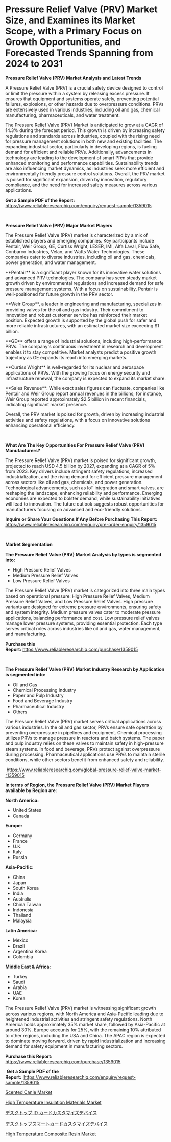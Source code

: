 <p><h1>Pressure Relief Valve (PRV) Market Size, and Examines its Market Scope, with a Primary Focus on Growth Opportunities, and Forecasted Trends Spanning from 2024 to 2031</h1></p><p><strong>Pressure Relief Valve (PRV) Market Analysis and Latest Trends</strong></p>
<p><p>A Pressure Relief Valve (PRV) is a crucial safety device designed to control or limit the pressure within a system by releasing excess pressure. It ensures that equipment and systems operate safely, preventing potential failures, explosions, or other hazards due to overpressure conditions. PRVs are extensively used in various industries, including oil and gas, chemical manufacturing, pharmaceuticals, and water treatment.</p><p>The Pressure Relief Valve (PRV) Market is anticipated to grow at a CAGR of 14.3% during the forecast period. This growth is driven by increasing safety regulations and standards across industries, coupled with the rising need for pressure management solutions in both new and existing facilities. The expanding industrial sector, particularly in developing regions, is fueling demand for efficient and reliable PRVs. Additionally, advancements in technology are leading to the development of smart PRVs that provide enhanced monitoring and performance capabilities. Sustainability trends are also influencing market dynamics, as industries seek more efficient and environmentally friendly pressure control solutions. Overall, the PRV market is poised for significant expansion, driven by innovation, regulatory compliance, and the need for increased safety measures across various applications.</p></p>
<p><strong>Get a Sample PDF of the Report:&nbsp;</strong> <a href="https://www.reliableresearchiq.com/enquiry/request-sample/1359015">https://www.reliableresearchiq.com/enquiry/request-sample/1359015</a></p>
<p>&nbsp;</p>
<p><strong>Pressure Relief Valve (PRV) Major Market Players</strong></p>
<p><p>The Pressure Relief Valve (PRV) market is characterized by a mix of established players and emerging companies. Key participants include Pentair, Weir Group, GE, Curtiss Wright, LESER, IMI, Alfa Laval, Flow Safe, Conbarco Industries, Velan, and Watts Water Technologies. These companies cater to diverse industries, including oil and gas, chemicals, power generation, and water management.</p><p>**Pentair** is a significant player known for its innovative water solutions and advanced PRV technologies. The company has seen steady market growth driven by environmental regulations and increased demand for safe pressure management systems. With a focus on sustainability, Pentair is well-positioned for future growth in the PRV sector.</p><p>**Weir Group**, a leader in engineering and manufacturing, specializes in providing valves for the oil and gas industry. Their commitment to innovation and robust customer service has reinforced their market position. Expected growth is supported by the global push for safer and more reliable infrastructures, with an estimated market size exceeding $1 billion.</p><p>**GE** offers a range of industrial solutions, including high-performance PRVs. The company's continuous investment in research and development enables it to stay competitive. Market analysts predict a positive growth trajectory as GE expands its reach into emerging markets.</p><p>**Curtiss Wright** is well-regarded for its nuclear and aerospace applications of PRVs. With the growing focus on energy security and infrastructure renewal, the company is expected to expand its market share.</p><p>**Sales Revenue**: While exact sales figures can fluctuate, companies like Pentair and Weir Group report annual revenues in the billions; for instance, Weir Group reported approximately $2.5 billion in recent financials, indicating significant market presence.</p><p>Overall, the PRV market is poised for growth, driven by increasing industrial activities and safety regulations, with a focus on innovative solutions enhancing operational efficiency.</p></p>
<p>&nbsp;</p>
<p><strong>What Are The Key Opportunities For Pressure Relief Valve (PRV) Manufacturers?</strong></p>
<p><p>The Pressure Relief Valve (PRV) market is poised for significant growth, projected to reach USD 4.5 billion by 2027, expanding at a CAGR of 5% from 2023. Key drivers include stringent safety regulations, increased industrialization, and the rising demand for efficient pressure management across sectors like oil and gas, chemicals, and power generation. Technological advancements, such as IoT integration and smart valves, are reshaping the landscape, enhancing reliability and performance. Emerging economies are expected to bolster demand, while sustainability initiatives will lead to innovation. The future outlook suggests robust opportunities for manufacturers focusing on advanced and eco-friendly solutions.</p></p>
<p><strong>Inquire or Share Your Questions If Any Before Purchasing This Report:</strong> <a href="https://www.reliableresearchiq.com/enquiry/pre-order-enquiry/1359015">https://www.reliableresearchiq.com/enquiry/pre-order-enquiry/1359015</a></p>
<p>&nbsp;</p>
<p><strong>Market Segmentation</strong></p>
<p><strong>The Pressure Relief Valve (PRV) Market Analysis by types is segmented into:</strong></p>
<p><ul><li>High Pressure Relief Valves</li><li>Medium Pressure Relief Valves</li><li>Low Pressure Relief Valves</li></ul></p>
<p><p>The Pressure Relief Valve (PRV) market is categorized into three main types based on operational pressure: High Pressure Relief Valves, Medium Pressure Relief Valves, and Low Pressure Relief Valves. High pressure variants are designed for extreme pressure environments, ensuring safety and system integrity. Medium pressure valves cater to moderate pressure applications, balancing performance and cost. Low pressure relief valves manage lower pressure systems, providing essential protection. Each type serves critical roles across industries like oil and gas, water management, and manufacturing.</p></p>
<p><strong>Purchase this Report:&nbsp;</strong><a href="https://www.reliableresearchiq.com/purchase/1359015">https://www.reliableresearchiq.com/purchase/1359015</a></p>
<p>&nbsp;</p>
<p><strong>The Pressure Relief Valve (PRV) Market Industry Research by Application is segmented into:</strong></p>
<p><ul><li>Oil and Gas</li><li>Chemical Processing Industry</li><li>Paper and Pulp Industry</li><li>Food and Beverage Industry</li><li>Pharmaceutical Industry</li><li>Others</li></ul></p>
<p><p>The Pressure Relief Valve (PRV) market serves critical applications across various industries. In the oil and gas sector, PRVs ensure safe operation by preventing overpressure in pipelines and equipment. Chemical processing utilizes PRVs to manage pressure in reactors and batch systems. The paper and pulp industry relies on these valves to maintain safety in high-pressure steam systems. In food and beverage, PRVs protect against overpressure during processing. Pharmaceutical applications use PRVs to maintain sterile conditions, while other sectors benefit from enhanced safety and reliability.</p></p>
<p><a href="https://www.reliableresearchiq.com/global-pressure-relief-valve-market-r1359015">&nbsp;https://www.reliableresearchiq.com/global-pressure-relief-valve-market-r1359015</a></p>
<p><strong>In terms of Region, the Pressure Relief Valve (PRV) Market Players available by Region are:</strong></p>
<p>
    <p> <strong> North America: </strong>
        <ul>
            <li>United States</li>
            <li>Canada</li>
        </ul>
        </p> 
    <p> <strong> Europe: </strong>
        <ul>
            <li>Germany</li>
            <li>France</li>
            <li>U.K.</li>
            <li>Italy</li>
            <li>Russia</li>
        </ul>
        </p> 
    <p> <strong> Asia-Pacific: </strong>
        <ul>
            <li>China</li>
            <li>Japan</li>
            <li>South Korea</li>
            <li>India</li>
            <li>Australia</li>
            <li>China Taiwan</li>
            <li>Indonesia</li>
            <li>Thailand</li>
            <li>Malaysia</li>
        </ul>
        </p> 
    <p> <strong> Latin America: </strong>
        <ul>
            <li>Mexico</li>
            <li>Brazil</li>
            <li>Argentina Korea</li>
            <li>Colombia</li>
        </ul>
        </p> 
    <p> <strong> Middle East & Africa: </strong>
        <ul>
            <li>Turkey</li>
            <li>Saudi</li>
            <li>Arabia</li>
            <li>UAE</li>
            <li>Korea</li>
        </ul>
    </p>
    </p>
<p><p>The Pressure Relief Valve (PRV) market is witnessing significant growth across various regions, with North America and Asia-Pacific leading due to heightened industrial activities and stringent safety regulations. North America holds approximately 35% market share, followed by Asia-Pacific at around 30%. Europe accounts for 25%, with the remaining 10% attributed to other regions, including the USA and China. The APAC region is expected to dominate moving forward, driven by rapid industrialization and increasing demand for safety equipment in manufacturing sectors.</p></p>
<p><strong>Purchase this Report: </strong><a href="https://www.reliableresearchiq.com/purchase/1359015">https://www.reliableresearchiq.com/purchase/1359015</a></p>
<p>&nbsp;<strong>Get a Sample PDF of the Report:&nbsp;&nbsp;</strong><a href="https://www.reliableresearchiq.com/enquiry/request-sample/1359015">https://www.reliableresearchiq.com/enquiry/request-sample/1359015</a></p>
<p><strong></strong></p>
<p><p><a href="https://www.linkedin.com/pulse/global-scented-canle-market-trends-insights-growth-opportunities-gqaoe?trackingId=DjsHJRmYQpiXGujcHy3Htg%3D%3D">Scented Canle Market</a></p><p><a href="https://issuu.com/reportprime-2/docs/high-temperature-insulation-materia_31959ceb9ba9d4">High Temperature Insulation Materials Market</a></p><p><a href="https://medium.com/@winonawolff1921/desktop-id-card-personalization-devices-5ec665faacc3">デスクトップ ID カードカスタマイズデバイス</a></p><p><a href="https://medium.com/@winonawolff1921/desktop-smart-card-personalization-devices-market-%E3%81%AF-%E3%82%B3%E3%82%B9%E3%83%88%E7%AE%A1%E7%90%86%E3%81%A8%E5%8A%B9%E7%8E%87%E5%90%91%E4%B8%8A%E3%82%92%E5%84%AA%E5%85%88%E3%81%97%E3%81%BE%E3%81%99-c75924cdb156">デスクトップスマートカードカスタマイズデバイス</a></p><p><a href="https://issuu.com/reportprime-2/docs/high-temperature-composite-resin-ma_4ce5730a860fe1">High Temperature Composite Resin Market</a></p></p>